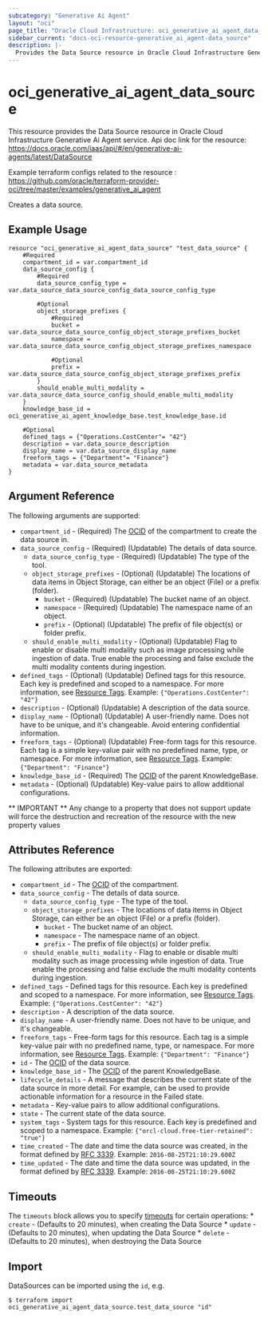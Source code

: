 ```yaml
---
subcategory: "Generative Ai Agent"
layout: "oci"
page_title: "Oracle Cloud Infrastructure: oci_generative_ai_agent_data_source"
sidebar_current: "docs-oci-resource-generative_ai_agent-data_source"
description: |-
  Provides the Data Source resource in Oracle Cloud Infrastructure Generative Ai Agent service
---
```


# oci_generative_ai_agent_data_source
This resource provides the Data Source resource in Oracle Cloud Infrastructure Generative Ai Agent service.
Api doc link for the resource: https://docs.oracle.com/iaas/api/#/en/generative-ai-agents/latest/DataSource

Example terraform configs related to the resource : https://github.com/oracle/terraform-provider-oci/tree/master/examples/generative_ai_agent

Creates a data source.


## Example Usage

```hcl
resource "oci_generative_ai_agent_data_source" "test_data_source" {
	#Required
	compartment_id = var.compartment_id
	data_source_config {
		#Required
		data_source_config_type = var.data_source_data_source_config_data_source_config_type

		#Optional
		object_storage_prefixes {
			#Required
			bucket = var.data_source_data_source_config_object_storage_prefixes_bucket
			namespace = var.data_source_data_source_config_object_storage_prefixes_namespace

			#Optional
			prefix = var.data_source_data_source_config_object_storage_prefixes_prefix
		}
		should_enable_multi_modality = var.data_source_data_source_config_should_enable_multi_modality
	}
	knowledge_base_id = oci_generative_ai_agent_knowledge_base.test_knowledge_base.id

	#Optional
	defined_tags = {"Operations.CostCenter"= "42"}
	description = var.data_source_description
	display_name = var.data_source_display_name
	freeform_tags = {"Department"= "Finance"}
	metadata = var.data_source_metadata
}
```

## Argument Reference

The following arguments are supported:

* `compartment_id` - (Required) The [OCID](https://docs.cloud.oracle.com/iaas/Content/General/Concepts/identifiers.htm) of the compartment to create the data source in. 
* `data_source_config` - (Required) (Updatable) The details of data source. 
	* `data_source_config_type` - (Required) (Updatable) The type of the tool. 
	* `object_storage_prefixes` - (Optional) (Updatable) The locations of data items in Object Storage, can either be an object (File) or a prefix (folder).
		* `bucket` - (Required) (Updatable) The bucket name of an object.
		* `namespace` - (Required) (Updatable) The namespace name of an object.
		* `prefix` - (Optional) (Updatable) The prefix of file object(s) or folder prefix.
	* `should_enable_multi_modality` - (Optional) (Updatable) Flag to enable or disable multi modality such as image processing while ingestion of data. True enable the processing and false exclude the multi modality contents during ingestion.
* `defined_tags` - (Optional) (Updatable) Defined tags for this resource. Each key is predefined and scoped to a namespace. For more information, see [Resource Tags](https://docs.cloud.oracle.com/iaas/Content/General/Concepts/resourcetags.htm).  Example: `{"Operations.CostCenter": "42"}` 
* `description` - (Optional) (Updatable) A description of the data source.
* `display_name` - (Optional) (Updatable) A user-friendly name. Does not have to be unique, and it's changeable. Avoid entering confidential information.
* `freeform_tags` - (Optional) (Updatable) Free-form tags for this resource. Each tag is a simple key-value pair with no predefined name, type, or namespace. For more information, see [Resource Tags](https://docs.cloud.oracle.com/iaas/Content/General/Concepts/resourcetags.htm).  Example: `{"Department": "Finance"}` 
* `knowledge_base_id` - (Required) The [OCID](https://docs.cloud.oracle.com/iaas/Content/General/Concepts/identifiers.htm) of the parent KnowledgeBase.
* `metadata` - (Optional) (Updatable) Key-value pairs to allow additional configurations.


** IMPORTANT **
Any change to a property that does not support update will force the destruction and recreation of the resource with the new property values

## Attributes Reference

The following attributes are exported:

* `compartment_id` - The [OCID](https://docs.cloud.oracle.com/iaas/Content/General/Concepts/identifiers.htm) of the compartment.
* `data_source_config` - The details of data source. 
	* `data_source_config_type` - The type of the tool. 
	* `object_storage_prefixes` - The locations of data items in Object Storage, can either be an object (File) or a prefix (folder).
		* `bucket` - The bucket name of an object.
		* `namespace` - The namespace name of an object.
		* `prefix` - The prefix of file object(s) or folder prefix.
	* `should_enable_multi_modality` - Flag to enable or disable multi modality such as image processing while ingestion of data. True enable the processing and false exclude the multi modality contents during ingestion.
* `defined_tags` - Defined tags for this resource. Each key is predefined and scoped to a namespace. For more information, see [Resource Tags](https://docs.cloud.oracle.com/iaas/Content/General/Concepts/resourcetags.htm).  Example: `{"Operations.CostCenter": "42"}` 
* `description` - A description of the data source.
* `display_name` - A user-friendly name. Does not have to be unique, and it's changeable.
* `freeform_tags` - Free-form tags for this resource. Each tag is a simple key-value pair with no predefined name, type, or namespace. For more information, see [Resource Tags](https://docs.cloud.oracle.com/iaas/Content/General/Concepts/resourcetags.htm).  Example: `{"Department": "Finance"}` 
* `id` - The [OCID](https://docs.cloud.oracle.com/iaas/Content/General/Concepts/identifiers.htm) of the data source.
* `knowledge_base_id` - The [OCID](https://docs.cloud.oracle.com/iaas/Content/General/Concepts/identifiers.htm) of the parent KnowledgeBase.
* `lifecycle_details` - A message that describes the current state of the data source in more detail. For example, can be used to provide actionable information for a resource in the Failed state. 
* `metadata` - Key-value pairs to allow additional configurations.
* `state` - The current state of the data source.
* `system_tags` - System tags for this resource. Each key is predefined and scoped to a namespace.  Example: `{"orcl-cloud.free-tier-retained": "true"}` 
* `time_created` - The date and time the data source was created, in the format defined by [RFC 3339](https://tools.ietf.org/html/rfc3339).  Example: `2016-08-25T21:10:29.600Z` 
* `time_updated` - The date and time the data source was updated, in the format defined by [RFC 3339](https://tools.ietf.org/html/rfc3339).  Example: `2016-08-25T21:10:29.600Z` 

## Timeouts

The `timeouts` block allows you to specify [timeouts](https://registry.terraform.io/providers/oracle/oci/latest/docs/guides/changing_timeouts) for certain operations:
	* `create` - (Defaults to 20 minutes), when creating the Data Source
	* `update` - (Defaults to 20 minutes), when updating the Data Source
	* `delete` - (Defaults to 20 minutes), when destroying the Data Source


## Import

DataSources can be imported using the `id`, e.g.

```
$ terraform import oci_generative_ai_agent_data_source.test_data_source "id"
```

